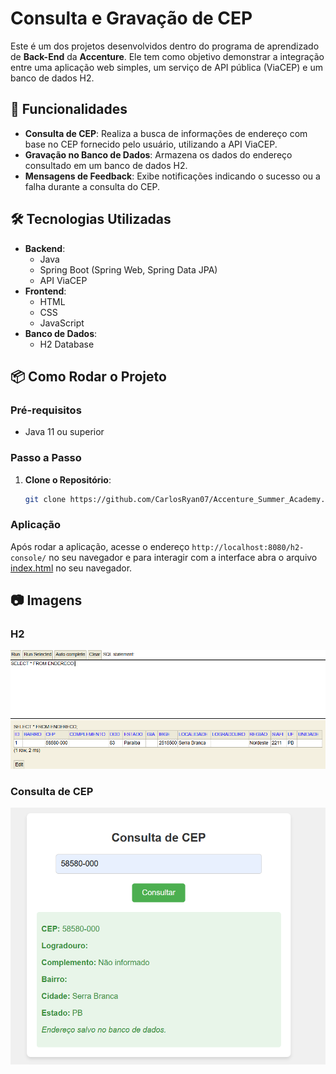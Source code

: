 # Consulta e Gravação de CEP

Este é um dos projetos desenvolvidos dentro do programa de aprendizado de **Back-End** da **Accenture**. Ele tem como objetivo demonstrar a integração entre uma aplicação web simples, um serviço de API pública (ViaCEP) e um banco de dados H2.

## 🚀 Funcionalidades

- **Consulta de CEP**: Realiza a busca de informações de endereço com base no CEP fornecido pelo usuário, utilizando a API ViaCEP.
- **Gravação no Banco de Dados**: Armazena os dados do endereço consultado em um banco de dados H2.
- **Mensagens de Feedback**: Exibe notificações indicando o sucesso ou a falha durante a consulta do CEP.

## 🛠️ Tecnologias Utilizadas

- **Backend**:
  - Java
  - Spring Boot (Spring Web, Spring Data JPA)
  - API ViaCEP
- **Frontend**:
  - HTML
  - CSS
  - JavaScript
- **Banco de Dados**:
  - H2 Database


## 📦 Como Rodar o Projeto

### Pré-requisitos

- Java 11 ou superior 

### Passo a Passo

1. **Clone o Repositório**:

   ```bash
   git clone https://github.com/CarlosRyan07/Accenture_Summer_Academy.git
   ```

### Aplicação

Após rodar a aplicação, acesse o endereço `http://localhost:8080/h2-console/` no seu navegador e para interagir com a interface abra o arquivo [index.html](src\main\resources\templates\index.html) no seu navegador.

## 📷 Imagens

### H2

![H2](imgs/H2.png)

### Consulta de CEP

![Interface](imgs/Interface.png)
